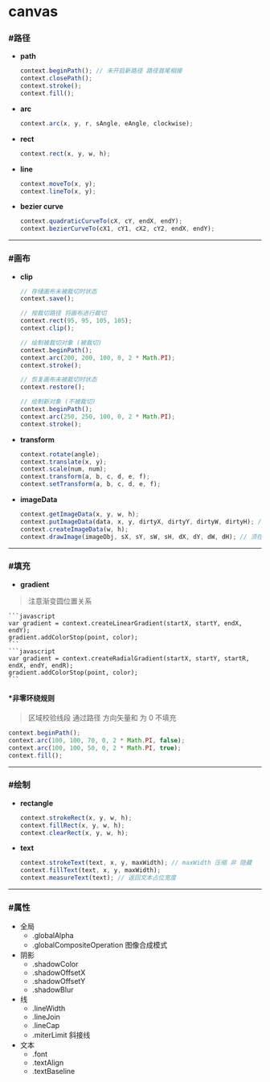 # canvas #

### #路径 ###
+ __path__

    ```javascript
    context.beginPath(); // 未开启新路径 路径首尾相接
    context.closePath();
    context.stroke();
    context.fill();
    ````
+ __arc__

    ```javascript
    context.arc(x, y, r, sAngle, eAngle, clockwise);
    ````
+ __rect__

    ```javascript
    context.rect(x, y, w, h);
    ````
+ __line__

    ```javascript
    context.moveTo(x, y);
    context.lineTo(x, y);
    ```
+ __bezier curve__

    ```javascript
    context.quadraticCurveTo(cX, cY, endX, endY);
    context.bezierCurveTo(cX1, cY1, cX2, cY2, endX, endY);
    ````

*****

### #画布 ###
+ __clip__

    ```javascript
    // 存储画布未被裁切时状态
    context.save();
    
    // 按裁切路径 将画布进行裁切
    context.rect(95, 95, 105, 105);
    context.clip();
    
    // 绘制被裁切对象 (被裁切)
    context.beginPath();
    context.arc(200, 200, 100, 0, 2 * Math.PI);
    context.stroke();
    
    // 恢复画布未被裁切时状态
    context.restore();
    
    // 绘制新对象 (不被裁切)
    context.beginPath();
    context.arc(250, 250, 100, 0, 2 * Math.PI);
    context.stroke();
    ```
+ __transform__

    ```javascript
    context.rotate(angle);
    context.translate(x, y);
    context.scale(num, num);
    context.transform(a, b, c, d, e, f);
    context.setTransform(a, b, c, d, e, f);
    ```
+ __imageData__

    ```javascript
    context.getImageData(x, y, w, h);
    context.putImageData(data, x, y, dirtyX, dirtyY, dirtyW, dirtyH); // 不受全局属性影响
    context.createImageData(w, h);
    context.drawImage(imageObj, sX, sY, sW, sH, dX, dY, dW, dH); // 须在图片加载完毕后 执行 受全局属性影响
    ```

*****

### #填充 ###
+ __gradient__

> 注意渐变圆位置关系

    ```javascript
    var gradient = context.createLinearGradient(startX, startY, endX, endY);
    gradient.addColorStop(point, color);
    ```
    ```javascript
    var gradient = context.createRadialGradient(startX, startY, startR, endX, endY, endR);
    gradient.addColorStop(point, color);
    ```

#### *非零环绕规则 ####

> 区域校验线段 通过路径 方向矢量和 为 0 不填充

```javascript
context.beginPath();
context.arc(100, 100, 70, 0, 2 * Math.PI, false);
context.arc(100, 100, 50, 0, 2 * Math.PI, true);
context.fill();
```

*****

### #绘制 ###
+ __rectangle__

    ```javascript
    context.strokeRect(x, y, w, h);
    context.fillRect(x, y, w, h);
    context.clearRect(x, y, w, h);
    ```
+ __text__

    ```javascript
    context.strokeText(text, x, y, maxWidth); // maxWidth 压缩 非 隐藏
    context.fillText(text, x, y, maxWidth);
    context.measureText(text); // 返回文本占位宽度
    ```

*****

### #属性 ###
+ 全局
    + .globalAlpha
    + .globalCompositeOperation 图像合成模式
+ 阴影
    + .shadowColor
    + .shadowOffsetX
    + .shadowOffsetY
    + .shadowBlur
+ 线
    + .lineWidth
    + .lineJoin
    + .lineCap
    + .miterLimit 斜接线
+ 文本
    + .font
    + .textAlign
    + .textBaseline